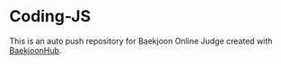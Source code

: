 # Coding-JS
This is an auto push repository for Baekjoon Online Judge created with [BaekjoonHub](https://github.com/BaekjoonHub/BaekjoonHub).
